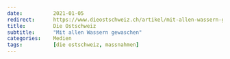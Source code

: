 ```yaml
---
date:          2021-01-05
redirect:      https://www.dieostschweiz.ch/artikel/mit-allen-wassern-gewaschen-YrnpQDL
title:         Die Ostschweiz
subtitle:      "Mit allen Wassern gewaschen"
categories:    Medien
tags:          [die ostschweiz, massnahmen]
---
```

